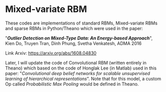 # Mixed-variate RBM

These codes are implementations of standard RBMs, Mixed-variate RBMs and sparse RBMs in Python/Theano which were used in the paper:

"**_Outlier Detection on Mixed-Type Data: An Energy-based Approach_**", Kien Do, Truyen Tran, Dinh Phung, Svetha Venkatesh, ADMA 2016

Link Arxiv: https://arxiv.org/abs/1608.04830

Later, I will update the code of Convolutional RBM (written entirely in Theano) which based on the code of Honglak Lee (in Matlab) used
in this paper: "_Convolutional deep belief networks for scalable unsupervised learning of hierarchical representations_". Note that for this model, a custom Op called _Probabilistic Max Pooling_ would be defined in Theano.
